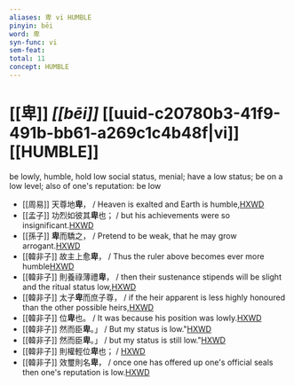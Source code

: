 ```yaml
---
aliases: 卑 vi HUMBLE
pinyin: bēi
word: 卑
syn-func: vi
sem-feat: 
total: 11
concept: HUMBLE 
---
```

# [[卑]] *[[bēi]]*  [[uuid-c20780b3-41f9-491b-bb61-a269c1c4b48f|vi]] [[HUMBLE]]
be lowly, humble, hold low social status, menial; have a low status; be on a low level; also of one's reputation: be low
 - [[周易]] 天尊地**卑**， / Heaven is exalted and Earth is humble,[HXWD](https://hxwd.org/textview.html?location=KR1a0001_tls_065-1a.3)
 - [[孟子]] 功烈如彼其**卑**也； / but his achievements were so insignificant.[HXWD](https://hxwd.org/textview.html?location=KR1h0001_tls_003-2a.15)
 - [[孫子]] **卑**而驕之， / Pretend to be weak, that he may grow arrogant.[HXWD](https://hxwd.org/textview.html?location=KR3b0003_tls_001-5a.13)
 - [[韓非子]] 故主上愈**卑**， / Thus the ruler above becomes ever more humble[HXWD](https://hxwd.org/textview.html?location=KR3c0005_tls_011-20a.3)
 - [[韓非子]] 則養祿薄禮**卑**， / then their sustenance stipends will be slight and the ritual status low,[HXWD](https://hxwd.org/textview.html?location=KR3c0005_tls_011-8a.3)
 - [[韓非子]] 太子**卑**而庶子尊， / if the heir apparent is less highly honoured than the other possible heirs,[HXWD](https://hxwd.org/textview.html?location=KR3c0005_tls_015-30a.3)
 - [[韓非子]] 位**卑**也。 / It was because his position was lowly.[HXWD](https://hxwd.org/textview.html?location=KR3c0005_tls_028-6a.9)
 - [[韓非子]] 然而臣**卑**。」 / But my status is low."[HXWD](https://hxwd.org/textview.html?location=KR3c0005_tls_033-80a.10)
 - [[韓非子]] 然而臣**卑**。」 / but my status is still low."[HXWD](https://hxwd.org/textview.html?location=KR3c0005_tls_036-62a.5)
 - [[韓非子]] 則權輕位**卑**也； / [HXWD](https://hxwd.org/textview.html?location=KR3c0005_tls_040-1a.10)
 - [[韓非子]] 效璽則名**卑**， / once one has offered up one's official seals then one's reputation is low.[HXWD](https://hxwd.org/textview.html?location=KR3c0005_tls_049-63a.7)